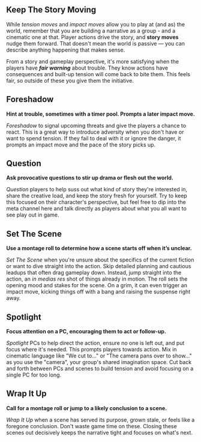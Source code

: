 ## Keep The Story Moving

While _tension moves_ and _impact moves_ allow you to play at (and as) the world, remember that you are building a narrative as a group - and a cinematic one at that. Player actions drive the story, and **story moves** nudge them forward. That doesn't mean the world is passive — you can describe anything happening that makes sense.

From a story and gameplay perspective, it's more satisfying when the players have **_fair warning_** about trouble. They know actions have consequences and built-up tension will come back to bite them. This feels fair, so outside of these you give them the initiative.

## Foreshadow

**Hint at trouble, sometimes with a timer pool. Prompts a later impact move.**

_Foreshadow_ to signal upcoming threats and give the players a chance to react. This is a great way to introduce adversity when you don't have or want to spend tension. If they fail to deal with it or ignore the danger, it prompts an impact move and the pace of the story picks up.

## Question

**Ask provocative questions to stir up drama or flesh out the world.**

_Question_ players to help suss out what kind of story they're interested in, share the creative load, and keep the story fresh for yourself. Try to keep this focused on their character's perspective, but feel free to dip into the meta channel here and talk directly as players about what you all want to see play out in game.

## Set The Scene

**Use a montage roll to determine how a scene starts off when it’s unclear.**

_Set The Scene_ when you're unsure about the specifics of the current fiction or want to dive straight into the action. Skip detailed planning and cautious leadups that often drag gameplay down. Instead, jump straight into the action, an _in medias res_ shot of things already in motion. The roll sets the opening mood and stakes for the scene. On a grim, it can even trigger an impact move, kicking things off with a bang and raising the suspense right away.

## Spotlight

**Focus attention on a PC, encouraging them to act or follow-up.**

_Spotlight_ PCs to help direct the action, ensure no one is left out, and put focus where it's needed. This prompts players towards action. Mix in cinematic language like "We cut to..." or "The camera pans over to show..." as you use the "camera", your group's shared imagination space. Cut back and forth between PCs and scenes to build tension and avoid focusing on a single PC for too long.

## Wrap It Up

**Call for a montage roll or jump to a likely conclusion to a scene.**

_Wrap It Up_ when a scene has served its purpose, grown stale, or feels like a foregone conclusion. Don't waste game time on these. Closing these scenes out decisively keeps the narrative tight and focuses on what's next.
